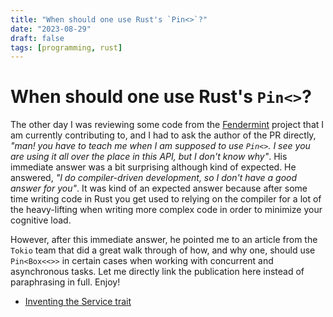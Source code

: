 ```yaml
---
title: "When should one use Rust's `Pin<>`?"
date: "2023-08-29"
draft: false
tags: [programming, rust]
---
```


# When should one use Rust's `Pin<>`?
The other day I was reviewing some code from the [Fendermint](https://github.com/consensus-shipyard/fendermint) project that I am currently contributing to, and I had to ask the author of the PR directly, _"man! you have to teach me when I am supposed to use `Pin<>`. I see you are using it all over the place in this API, but I don't know why"_. His immediate answer was a bit surprising although kind of expected. He answered, _"I do compiler-driven development, so I don't have a good answer for you"_. It was kind of an expected answer because after some time writing code in Rust you get used to relying on the compiler for a lot of the heavy-lifting when writing more complex code in order to minimize your cognitive load.

However, after this immediate answer, he pointed me to an article from the `Tokio` team that did a great walk through of how, and why one, should use `Pin<Box<<>>` in certain cases when working with concurrent and asynchronous tasks. Let me directly link the publication here instead of paraphrasing in full. Enjoy!
* [Inventing the Service trait](https://tokio.rs/blog/2021-05-14-inventing-the-service-trait)

